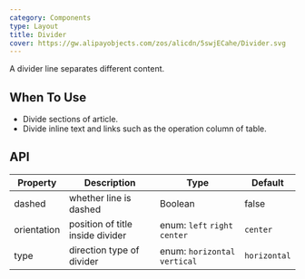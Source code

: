 ```yaml
---
category: Components
type: Layout
title: Divider
cover: https://gw.alipayobjects.com/zos/alicdn/5swjECahe/Divider.svg
---
```


A divider line separates different content.

## When To Use

- Divide sections of article.
- Divide inline text and links such as the operation column of table.

## API

| Property    | Description                      | Type                          | Default      |
| ----------- | -------------------------------- | ----------------------------- | ------------ |
| dashed      | whether line is dashed           | Boolean                       | false        |
| orientation | position of title inside divider | enum: `left` `right` `center` | `center`     |
| type        | direction type of divider        | enum: `horizontal` `vertical` | `horizontal` |
